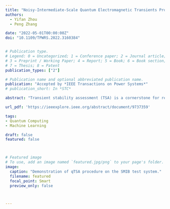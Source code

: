 ```yaml
---
title: "Noisy-Intermediate-Scale Quantum Electromagnetic Transients Program"
authors:
  - Yifan Zhou
  - Peng Zhang

date: "2022-05-01T00:00:00Z"
doi: "10.1109/TPWRS.2022.3160384"


# Publication type.
# Legend: 0 = Uncategorized; 1 = Conference paper; 2 = Journal article;
# 3 = Preprint / Working Paper; 4 = Report; 5 = Book; 6 = Book section;
# 7 = Thesis; 8 = Patent
publication_types: ["2"]

# Publication name and optional abbreviated publication name.
publication: "Accepted by *IEEE Transactions on Power Systems*"
# publication_short: In *STC*

abstract: "Transient stability assessment (TSA) is a cornerstone for resilient operations of todays interconnected power grids. This paper is a confluence of quantum computing, data science and machine learning to potentially address the power system TSA issue. We devise a quantum TSA (QTSA) method to enable scalable and efficient data-driven transient stability prediction for bulk power systems, which is the first attempt to tackle the TSA issue with quantum computing. Our contributions are three-fold: 1) A high expressibility, low-depth (HELD) quantum circuit is designed for accurate and noise-resilient TSA; 2) A quantum natural gradient descent algorithm is developed for efficient HELD circuit training; 3) A systematical analysis on QTSAs performance under various quantum factors is per-formed. QTSA underpins a foundation of quantum-enabled and data-driven power grid stability analytics. It renders the intractable TSA straightforward and effortless in the Hilbert space, and therefore provides stability information for power system operations. Extensive experiments on quantum simulators and real quantum computers verify the accuracy, noise-resilience, scalability and universality of QTSA."

url_pdf: 'https://ieeexplore.ieee.org/abstract/document/9737359'

tags:
- Quantum Computing
- Machine Learning

draft: false
featured: false



# Featured image
# To use, add an image named `featured.jpg/png` to your page's folder. 
image:
  caption: "Demonstration of qTSA procedure on the SMIB test system."
  filename: featured
  focal_point: Smart
  preview_only: false



---
```

